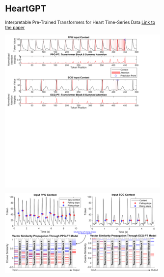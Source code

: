# HeartGPT
Interpretable Pre-Trained Transformers for Heart Time-Series Data
[Link to the paper](https://www.arxiv.org/abs/2407.20775)




![Aggregate Attention](figures/aggregate_attention_edit.png)


![Homonyms](figures/homonyms_vector_similarity.png)




